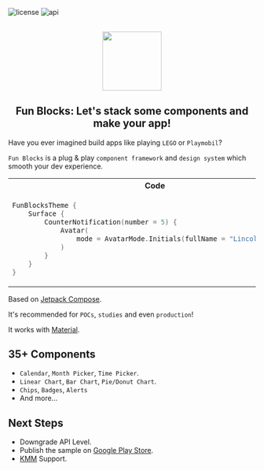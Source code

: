 ![license](https://img.shields.io/badge/license-mit-red?style=for-the-badge)
![api](https://img.shields.io/badge/api-26+-yellow?style=for-the-badge)

<div align="center">
<br />
<img width="120" src="https://github.com/LincolnStuart/fun-blocks/assets/8579195/bab90816-b2be-494d-9634-18b388aef7ad"/>
<h2>Fun Blocks: Let's stack some components and make your app!</h2>
</div>

Have you ever imagined build apps like playing `LEGO` or `Playmobil`?

`Fun Blocks` is a plug & play `component framework` and `design system` which smooth your dev experience.

<table>
<tr>
<th> Code </th>
<th> Result </th>
</tr>
<tr>
<td>

```kotlin
FunBlocksTheme { 
    Surface {
        CounterNotification(number = 5) { 
            Avatar(
                mode = AvatarMode.Initials(fullName = "Lincoln Stuart")
            ) 
        } 
    }
}
```

</td>
<td>
<img width="50" src="https://github.com/LincolnStuart/fun-blocks/assets/8579195/2936f7f6-01a2-4b04-a2da-2949a5dd167d" />
</td>
</tr>
</table>

Based on [Jetpack Compose](https://developer.android.com/jetpack/compose).

It's recommended for `POCs`, `studies` and even `production`!

It works with [Material](https://developer.android.com/jetpack/androidx/releases/compose-material).

## 35+ Components
- `Calendar`, `Month Picker`, `Time Picker`.
- `Linear Chart`, `Bar Chart`, `Pie/Donut Chart`.
- `Chips`, `Badges`, `Alerts`
- And more...

## Next Steps
- Downgrade API Level.
- Publish the sample on [Google Play Store](https://play.google.com/).
- [KMM](https://kotlinlang.org/docs/multiplatform-mobile-getting-started.html) Support.